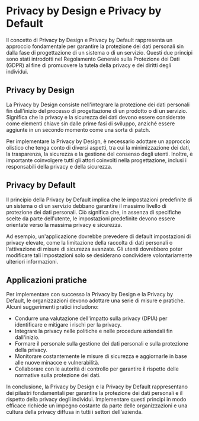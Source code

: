 # Privacy by Design e Privacy by Default

Il concetto di Privacy by Design e Privacy by Default rappresenta un approccio fondamentale per garantire la protezione dei dati personali sin dalla fase di progettazione di un sistema o di un servizio. Questi due principi sono stati introdotti nel Regolamento Generale sulla Protezione dei Dati (GDPR) al fine di promuovere la tutela della privacy e dei diritti degli individui.

## Privacy by Design

La Privacy by Design consiste nell'integrare la protezione dei dati personali fin dall'inizio del processo di progettazione di un prodotto o di un servizio. Significa che la privacy e la sicurezza dei dati devono essere considerate come elementi chiave sin dalle prime fasi di sviluppo, anziché essere aggiunte in un secondo momento come una sorta di patch.

Per implementare la Privacy by Design, è necessario adottare un approccio olistico che tenga conto di diversi aspetti, tra cui la minimizzazione dei dati, la trasparenza, la sicurezza e la gestione del consenso degli utenti. Inoltre, è importante coinvolgere tutti gli attori coinvolti nella progettazione, inclusi i responsabili della privacy e della sicurezza.

## Privacy by Default

Il principio della Privacy by Default implica che le impostazioni predefinite di un sistema o di un servizio debbano garantire il massimo livello di protezione dei dati personali. Ciò significa che, in assenza di specifiche scelte da parte dell'utente, le impostazioni predefinite devono essere orientate verso la massima privacy e sicurezza.

Ad esempio, un'applicazione dovrebbe prevedere di default impostazioni di privacy elevate, come la limitazione della raccolta di dati personali o l'attivazione di misure di sicurezza avanzate. Gli utenti dovrebbero poter modificare tali impostazioni solo se desiderano condividere volontariamente ulteriori informazioni.

## Applicazioni pratiche

Per implementare con successo la Privacy by Design e la Privacy by Default, le organizzazioni devono adottare una serie di misure e pratiche. Alcuni suggerimenti pratici includono:

- Condurre una valutazione dell'impatto sulla privacy (DPIA) per identificare e mitigare i rischi per la privacy.
- Integrare la privacy nelle politiche e nelle procedure aziendali fin dall'inizio.
- Formare il personale sulla gestione dei dati personali e sulla protezione della privacy.
- Monitorare costantemente le misure di sicurezza e aggiornarle in base alle nuove minacce e vulnerabilità.
- Collaborare con le autorità di controllo per garantire il rispetto delle normative sulla protezione dei dati.

In conclusione, la Privacy by Design e la Privacy by Default rappresentano dei pilastri fondamentali per garantire la protezione dei dati personali e il rispetto della privacy degli individui. Implementare questi principi in modo efficace richiede un impegno costante da parte delle organizzazioni e una cultura della privacy diffusa in tutti i settori dell'azienda.